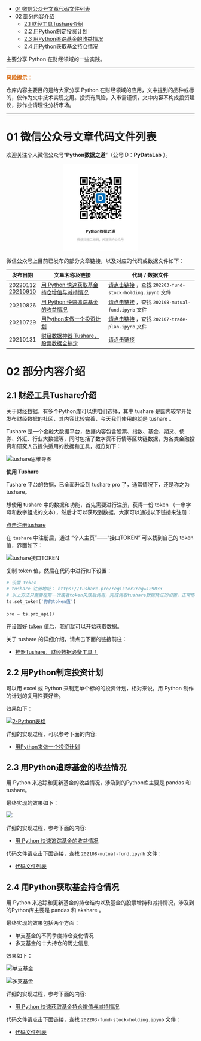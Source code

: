 - [01 微信公众号文章代码文件列表](#01-微信公众号文章代码文件列表)
- [02 部分内容介绍](#02-部分内容介绍)
  - [2.1 财经工具Tushare介绍](#21-财经工具tushare介绍)
  - [2.2 用Python制定投资计划](#22-用python制定投资计划)
  - [2.3 用Python追踪基金的收益情况](#23-用python追踪基金的收益情况)
  - [2.4 用Python获取基金持仓情况](#24-用python获取基金持仓情况)

主要分享 Python 在财经领域的一些实践。

---

<b><font color="#d66101">风险提示：</font></b>

仓库内容主要目的是给大家分享 Python 在财经领域的应用，文中提到的品种或标的，仅作为文中技术实现之用。投资有风险，入市需谨慎，文中内容不构成投资建议，抄作业请理性分析市场。

---
# 01 微信公众号文章代码文件列表

欢迎关注个人微信公众号“**Python数据之道**”（公号ID：**PyDataLab** ）。

<div align="center">
    <img src="./03image/QR-Python数据之道.jpg" width="200"/>
</div>

微信公众号上目前已发布的部分文章链接，以及对应的代码或数据文件如下：

<!-- http://liyangbit.com -->

|发布日期|文章名称及链接|代码 / 数据文件|
|-------|---------|---------|
|20220112<br>[20210910](https://mp.weixin.qq.com/s/yS0GZqVc7QEfwsGYY6XnGA)|[用 Python 快速获取基金持仓增值与减持情况](http://liyangbit.com)|[请点击链接](https://github.com/liyangbit/pyfinance/tree/main/01code) ，查找 `202203-fund-stock-holding.ipynb` 文件|
|20210826|[用 Python 快速追踪基金的收益情况](https://mp.weixin.qq.com/s/7w3Ned9M5FqRQd6inxmeRw)|[请点击链接](https://github.com/liyangbit/pyfinance/tree/main/01code) ，查找 `202108-mutual-fund.ipynb` 文件|
|20210729|[用Python来做一个投资计划](https://mp.weixin.qq.com/s/WYuMwCJBrWaBiDs8xp2KMA)|[请点击链接](https://github.com/liyangbit/pyfinance/tree/main/01code) ，查找 `202107-trade-plan.ipynb` 文件|
|20210131|[财经数据神器 Tushare，股票数据全搞定](https://mp.weixin.qq.com/s/c1ukemeK12flCgA-lo69fA)|[请点击链接](https://github.com/liyangbit/PyDataRoad/tree/master/comprehensive/Tushare)|




# 02 部分内容介绍

## 2.1 财经工具Tushare介绍

关于财经数据，有多个Python库可以供咱们选择，其中 tushare 是国内较早开始发布财经数据的社区，其内容比较完善，今天我们使用的就是 tushare 。

Tushare 是一个金融大数据平台，数据内容包含股票、指数、基金、期货、债券、外汇、行业大数据等，同时包括了数字货币行情等区块链数据，为各类金融投资和研究人员提供适用的数据和工具，概览如下：

<!-- ![tushare概览](https://tva1.sinaimg.cn/large/008eGmZEgy1gn3j7d8wnwj30is0ya45g.jpg)

全部内容很丰富，为了有助于大家有个整体的了解，阳哥绘制了一张完整的思维导图，截图如下： -->

![tushare思维导图](https://tva1.sinaimg.cn/large/008eGmZEgy1gn3r6vz09nj30u016r7mw.jpg)


**使用 Tushare**

Tushare 平台的数据，已全面升级到 tushare pro 了，通常情况下，还是称之为 tushare。

想使用 tushare 中的数据和功能，首先需要进行注册，获得一份 token （一串字母和数字组成的文本），然后才可以获取到数据，大家可以通过以下链接来注册：

[点击注册tushare](https://tushare.pro/register?reg=129033)

在 `tushare` 中注册后，通过 “个人主页”——“接口TOKEN” 可以找到自己的 token 值，界面如下：

<!-- ![tushare](images/posts/2020-04-27-plotly-txt/2.png) -->

![tushare接口TOKEN](https://tva1.sinaimg.cn/large/008eGmZEgy1gmwqwnfvdsj30l60b8aar.jpg)

复制 token 值，然后在代码中进行如下设置：

```python
# 设置 token
# tushare 注册地址： https://tushare.pro/register?reg=129033
# 以上方法只需要在第一次或者token失效后调用，完成调取tushare数据凭证的设置，正常情况下不需要重复设置。
ts.set_token('你的token值')

pro = ts.pro_api()
```

在设置好 token 值后，我们就可以开始获取数据。


关于 tushare 的详细介绍，请点击下面的链接前往：

- [神器Tushare，财经数据必备工具！](https://mp.weixin.qq.com/s/c1ukemeK12flCgA-lo69fA)

## 2.2 用Python制定投资计划

可以用 excel 或 Python 来制定单个标的的投资计划，相对来说，用 Python 制作的计划的复用性要好些。

效果如下：

[![2-Python表格](https://tva1.sinaimg.cn/large/008i3skNgy1gswp9l5g85j30oo0g276a.jpg)](https://mp.weixin.qq.com/s/1bmyG7LmXNUfXtFsb_mgnQ)

详细的实现过程，可以参考下面的内容:

- [用Python来做一个投资计划](https://mp.weixin.qq.com/s/WYuMwCJBrWaBiDs8xp2KMA)

## 2.3 用Python追踪基金的收益情况

用 Python 来追踪和更新基金的收益情况，涉及到的Python库主要是 pandas 和 tushare。

最终实现的效果如下：

![](https://tva1.sinaimg.cn/large/008i3skNgy1gtt3x6riggj60xi0u0wn802.jpg)

详细的实现过程，参考下面的内容:

- [用 Python 快速追踪基金的收益情况](https://mp.weixin.qq.com/s/7w3Ned9M5FqRQd6inxmeRw)

代码文件请点击下面链接，查找 `202108-mutual-fund.ipynb` 文件：

- [代码文件列表](https://github.com/liyangbit/pyfinance/tree/main/01code)

## 2.4 用Python获取基金持仓情况

用 Python 来追踪和更新基金的持仓结构以及基金的股票增持和减持情况，涉及到的Python库主要是 pandas 和 akshare 。

最终实现的效果包括两个方面：

- 单支基金的不同季度持仓变化情况
- 多支基金的十大持仓的历史信息

效果如下：

![单支基金](https://tva1.sinaimg.cn/large/008i3skNgy1gu858qi25vj618a0qyn2d02.jpg)

![多支基金](https://tva1.sinaimg.cn/large/008i3skNgy1gu83t2qwfdj61e40lydmm02.jpg)

详细的实现过程，参考下面的内容:

- [用 Python 快速获取基金持仓增值与减持情况](https://mp.weixin.qq.com/s/yS0GZqVc7QEfwsGYY6XnGA)

代码文件请点击下面链接，查找 `202203-fund-stock-holding.ipynb` 文件：

- [代码文件列表](https://github.com/liyangbit/pyfinance/tree/main/01code)
